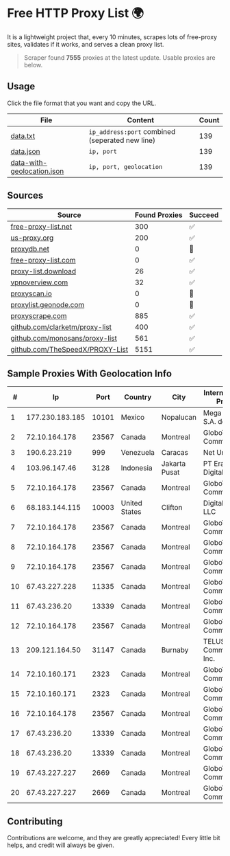 
# Free HTTP Proxy List 🌍

It is a lightweight project that, every 10 minutes, scrapes lots of free-proxy sites, validates if it works, and serves a clean proxy list.


> Scraper found **7555** proxies at the latest update. Usable proxies are below.

## Usage

Click the file format that you want and copy the URL.


|File|Content|Count|
|----|-------|-----|
|[data.txt](https://raw.githubusercontent.com/themiralay/Proxy-List-World/master/data.txt)|`ip_address:port` combined (seperated new line)|139|
|[data.json](https://raw.githubusercontent.com/themiralay/Proxy-List-World/master/data.json)|`ip, port`|139|
|[data-with-geolocation.json](https://raw.githubusercontent.com/themiralay/Proxy-List-World/master/data-with-geolocation.json)|`ip, port, geolocation`|139|

## Sources

|Source|Found Proxies|Succeed|
|------|-------------|-------|
|[free-proxy-list.net](https://free-proxy-list.net)|300|✅|
|[us-proxy.org](https://www.us-proxy.org)|200|✅|
|[proxydb.net](http://proxydb.net)|0|🚫|
|[free-proxy-list.com](https://free-proxy-list.com/?page=&port=&type%5B%5D=http&type%5B%5D=https&up_time=0&search=Search)|0|✅|
|[proxy-list.download](https://www.proxy-list.download/HTTP)|26|✅|
|[vpnoverview.com](https://vpnoverview.com/privacy/anonymous-browsing/free-proxy-servers)|32|✅|
|[proxyscan.io](https://www.proxyscan.io)|0|🚫|
|[proxylist.geonode.com](https://proxylist.geonode.com/api/proxy-list?limit=300&page=1&sort_by=lastChecked&sort_type=desc&protocols=http,https)|0|🚫|
|[proxyscrape.com](https://api.proxyscrape.com/v2/?request=displayproxies&protocol=http&timeout=10000&country=all&ssl=all&anonymity=all)|885|✅|
|[github.com/clarketm/proxy-list](https://raw.githubusercontent.com/clarketm/proxy-list/master/proxy-list-raw.txt)|400|✅|
|[github.com/monosans/proxy-list](https://raw.githubusercontent.com/monosans/proxy-list/main/proxies/http.txt)|561|✅|
|[github.com/TheSpeedX/PROXY-List](https://raw.githubusercontent.com/TheSpeedX/PROXY-List/master/http.txt)|5151|✅|


## Sample Proxies With Geolocation Info

|#|Ip|Port|Country|City|Internet Service Provider|
|-|--|----|-------|----|-------------------------|
|1|177.230.183.185|10101|Mexico|Nopalucan|Mega Cable, S.A. de C.V.|
|2|72.10.164.178|23567|Canada|Montreal|GloboTech Communications|
|3|190.6.23.219|999|Venezuela|Caracas|Net Uno|
|4|103.96.147.46|3128|Indonesia|Jakarta Pusat|PT Era Awan Digital|
|5|72.10.164.178|23567|Canada|Montreal|GloboTech Communications|
|6|68.183.144.115|10003|United States|Clifton|DigitalOcean, LLC|
|7|72.10.164.178|23567|Canada|Montreal|GloboTech Communications|
|8|72.10.164.178|23567|Canada|Montreal|GloboTech Communications|
|9|72.10.164.178|23567|Canada|Montreal|GloboTech Communications|
|10|67.43.227.228|11335|Canada|Montreal|GloboTech Communications|
|11|67.43.236.20|13339|Canada|Montreal|GloboTech Communications|
|12|72.10.164.178|23567|Canada|Montreal|GloboTech Communications|
|13|209.121.164.50|31147|Canada|Burnaby|TELUS Communications Inc.|
|14|72.10.160.171|2323|Canada|Montreal|GloboTech Communications|
|15|72.10.160.171|2323|Canada|Montreal|GloboTech Communications|
|16|72.10.164.178|23567|Canada|Montreal|GloboTech Communications|
|17|67.43.236.20|13339|Canada|Montreal|GloboTech Communications|
|18|67.43.236.20|13339|Canada|Montreal|GloboTech Communications|
|19|67.43.227.227|2669|Canada|Montreal|GloboTech Communications|
|20|67.43.227.227|2669|Canada|Montreal|GloboTech Communications|



## Contributing

Contributions are welcome, and they are greatly appreciated! Every
little bit helps, and credit will always be given.

